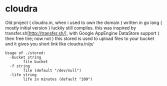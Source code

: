 # cloudra
Old project ( cloudra.in, when i used to own the domain ) written in go lang ( mostly initial version ) luckily still compiles.
this was inspired by transfer.sh[http://transfer.sh/], with Google AppEngine DataStore support ( then free tire; now not )
this stored is used to upload files to your bucket and it gives you short link like cloudra.in/p/<hash>

```
Usage of ./stored:
  -bucket string
    	file bucket
  -f string
    	file (default "/dev/null")
  -life string
    	life in minutes (default "200")
```
